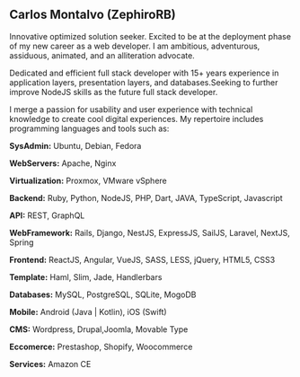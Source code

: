 ## Carlos Montalvo (ZephiroRB)

Innovative optimized solution seeker. Excited to be at the deployment phase of my new career as a web developer. I am ambitious, adventurous, assiduous, animated, and an alliteration advocate.

Dedicated and efficient full stack developer with 15+ years experience in application layers, presentation layers, and databases.Seeking to further improve NodeJS skills as the future full stack developer.

I merge a passion for usability and user experience with technical knowledge to create cool digital experiences. My repertoire includes programming languages and tools such as:

**SysAdmin:** Ubuntu, Debian, Fedora

**WebServers:** Apache, Nginx

**Virtualization:** Proxmox, VMware vSphere

**Backend:** Ruby, Python, NodeJS, PHP, Dart, JAVA, TypeScript, Javascript

**API:** REST, GraphQL

**WebFramework:** Rails, Django, NestJS, ExpressJS, SailJS, Laravel, NextJS, Spring

**Frontend:** ReactJS, Angular, VueJS, SASS, LESS, jQuery, HTML5, CSS3

**Template:** Haml, Slim, Jade, Handlerbars

**Databases:** MySQL, PostgreSQL, SQLite, MogoDB

**Mobile:** Android (Java | Kotlin), iOS (Swift)

**CMS:** Wordpress, Drupal,Joomla, Movable Type

**Eccomerce:** Prestashop, Shopify, Woocommerce

**Services:** Amazon CE
